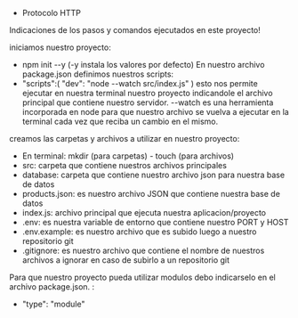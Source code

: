- Protocolo HTTP

Indicaciones de los pasos y comandos ejecutados en este proyecto! 

iniciamos nuestro proyecto:
- npm init --y (-y instala los valores por defecto)
En nuestro archivo package.json definimos nuestros scripts:
- "scripts":(
"dev": "node --watch src/index.js"
)
esto nos permite ejecutar en nuestra terminal nuestro proyecto indicandole el archivo principal que contiene nuestro servidor.
--watch es una herramienta incorporada en node para que nuestro archivo se vuelva a ejecutar en la terminal cada vez que reciba un cambio en el mismo.

creamos las carpetas y archivos a utilizar en nuestro proyecto:
- En terminal: mkdir (para carpetas) - touch (para archivos)
- src: carpeta que contiene nuestros archivos principales
- database: carpeta que contiene nuestro archivo json para nuestra base de datos
- products.json: es nuestro archivo JSON que contiene nuestra base de datos
- index.js: archivo principal que ejecuta nuestra aplicacion/proyecto
- .env: es nuestra variable de entorno que contiene nuestro PORT y HOST 
- .env.example: es nuestro archivo que es subido luego a nuestro repositorio git
- .gitignore: es nuestro archivo que contiene el nombre de nuestros archivos a ignorar en caso de subirlo a un repositorio git

Para que nuestro proyecto pueda utilizar modulos debo indicarselo en el archivo package.json. :
- "type": "module"



